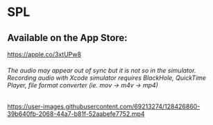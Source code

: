 # SPL

## Available on the App Store:
https://apple.co/3xtUPw8

###### The audio may appear out of sync but it is not so in the simulator. Recording audio with Xcode simulator requires BlackHole, QuickTime Player, file format converter (ie. mov -> m4v -> mp4)
https://user-images.githubusercontent.com/69213274/128426860-39b640fb-2068-44a7-b81f-52aabefe7752.mp4
